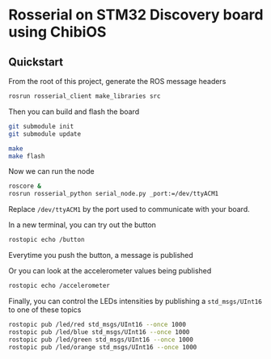 # Rosserial on STM32 Discovery board using ChibiOS

## Quickstart

From the root of this project, generate the ROS message headers
```bash
rosrun rosserial_client make_libraries src
```

Then you can build and flash the board
```bash
git submodule init
git submodule update

make
make flash
```

Now we can run the node
```bash
roscore &
rosrun rosserial_python serial_node.py _port:=/dev/ttyACM1
```
Replace `/dev/ttyACM1` by the port used to communicate with your board.

In a new terminal, you can try out the button
```bash
rostopic echo /button
```
Everytime you push the button, a message is published

Or you can look at the accelerometer values being published
```bash
rostopic echo /accelerometer
```

Finally, you can control the LEDs intensities by publishing a `std_msgs/UInt16` to one of these topics
```bash
rostopic pub /led/red std_msgs/UInt16 --once 1000
rostopic pub /led/blue std_msgs/UInt16 --once 1000
rostopic pub /led/green std_msgs/UInt16 --once 1000
rostopic pub /led/orange std_msgs/UInt16 --once 1000
```
